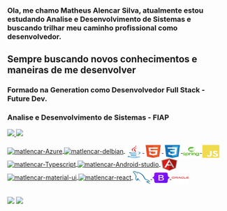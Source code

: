 ### Ola, me chamo Matheus Alencar Silva, atualmente estou estudando Analise e Desenvolvimento de Sistemas e buscando trilhar meu caminho profissional como desenvolvedor.

## Sempre buscando novos conhecimentos e maneiras de me desenvolver

### Formado na Generation como Desenvolvedor Full Stack - Future Dev.

### Analise e Desenvolvimento de Sistemas - FIAP



<div>
  <a href="https://github.com/matlencar">
  <img height="180em" src="https://github-readme-stats.vercel.app/api/?username=matlencar&count_private=true&show_icons=true"/>
  <img height="180em" src="https://github-readme-stats.vercel.app/api/top-langs/?username=matlencar&layout=compact&langs_count=8&hide=HCL"/></div>
<div style="display: inline_block"><br>
  
<div>
   <img align="center" alt="matlencar-Azure" height="30" width="40" src="https://cdn.jsdelivr.net/gh/devicons/devicon/icons/azure/azure-original-wordmark.svg" />
   <img align="center" alt="matlencar-delbian" height="30" width="40" src="https://cdn.jsdelivr.net/gh/devicons/devicon/icons/debian/debian-plain-wordmark.svg" />
   <img align="center" alt="matlencar-java" height="30" width="40" src="https://raw.githubusercontent.com/devicons/devicon/master/icons/java/java-original.svg">
   <img align="center" alt="matlencar-HTML" height="30" width="40" src="https://raw.githubusercontent.com/devicons/devicon/master/icons/html5/html5-original.svg">
   <img align="center" alt="matlencar-CSS" height="30" width="40" src="https://raw.githubusercontent.com/devicons/devicon/master/icons/css3/css3-original.svg">
   <img align="center" alt="matlencar-spring" height="30" width="40" src="https://raw.githubusercontent.com/devicons/devicon/master/icons/spring/spring-original-wordmark.svg">
   <img align="center" alt="matlencar-Js" height="30" width="40" src="https://raw.githubusercontent.com/devicons/devicon/master/icons/javascript/javascript-plain.svg">
   <img align="center" alt="matlencar-Typescript" height="30" width="40" src="https://cdn.jsdelivr.net/gh/devicons/devicon/icons/typescript/typescript-original.svg" />
   <img align="center" alt="matlencar-Android-studio" height="30" width="40" src="https://cdn.jsdelivr.net/gh/devicons/devicon/icons/androidstudio/androidstudio-original.svg" />
   <img align="center" alt="matlencar-Angular" height="30" width="40" src="https://raw.githubusercontent.com/devicons/devicon/master/icons/angularjs/angularjs-original.svg">
   <img align="center" alt="matlencar-material-ui" height="30" width="40" src="https://cdn.jsdelivr.net/gh/devicons/devicon/icons/materialui/materialui-original.svg" />
   <img align="center" alt="matlencar-react" height="30" width="40" src="https://cdn.jsdelivr.net/gh/devicons/devicon/icons/react/react-original-wordmark.svg" />
   <img align="center" alt="matlencar-mysql" height="30" width="40" src="https://raw.githubusercontent.com/devicons/devicon/master/icons/mysql/mysql-original.svg">
   <img align="center" alt="matlencar-Bootstrap" height="30" width="40" src="https://raw.githubusercontent.com/devicons/devicon/master/icons/bootstrap/bootstrap-original.svg">
   <img align="center" alt="matlencar-Oracle" height="30" width="40" src="https://raw.githubusercontent.com/devicons/devicon/master/icons/oracle/oracle-original.svg">
</div>
  
  ##

  <div> 
  <a href = "mailto:malencar292@gmail.com"><img src="https://img.shields.io/badge/-Gmail-%23333?style=for-the-badge&logo=gmail&logoColor=white" target="_blank"></a>
  <a href="https://www.linkedin.com/in/matheus-alencar-silva/" target="_blank"><img src="https://img.shields.io/badge/-LinkedIn-%230077B5?style=for-the-badge&logo=linkedin&logoColor=white" target="_blank"></a>
